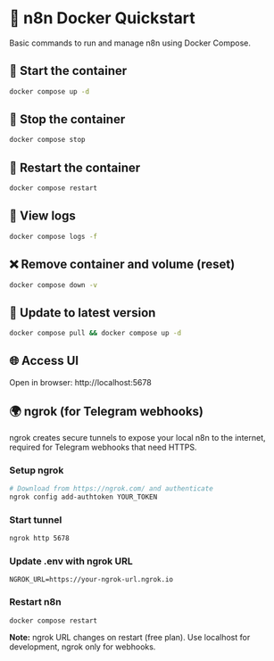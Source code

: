 # 🧩 n8n Docker Quickstart

Basic commands to run and manage n8n using Docker Compose.

## 🚀 Start the container
```bash
docker compose up -d
```

## 🛑 Stop the container
```bash
docker compose stop
```

## 🔁 Restart the container
```bash
docker compose restart
```

## 📜 View logs
```bash
docker compose logs -f
```

## ❌ Remove container and volume (reset)
```bash
docker compose down -v
```

## 🧼 Update to latest version
```bash
docker compose pull && docker compose up -d
```

## 🌐 Access UI
Open in browser: http://localhost:5678

## 🌍 ngrok (for Telegram webhooks)
ngrok creates secure tunnels to expose your local n8n to the internet, required for Telegram webhooks that need HTTPS.

### Setup ngrok
```bash
# Download from https://ngrok.com/ and authenticate
ngrok config add-authtoken YOUR_TOKEN
```

### Start tunnel
```bash
ngrok http 5678
```

### Update .env with ngrok URL
```env
NGROK_URL=https://your-ngrok-url.ngrok.io
```

### Restart n8n
```bash
docker compose restart
```

**Note:** ngrok URL changes on restart (free plan). Use localhost for development, ngrok only for webhooks.